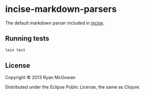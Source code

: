 # incise-markdown-parsers

The default markdown parser included in [incise][].

## Running tests

```bash
lein test
```
## License

Copyright © 2013 Ryan McGowan

Distributed under the Eclipse Public License, the same as Clojure.

[incise]: http://www.ryanmcg.com/incise/
